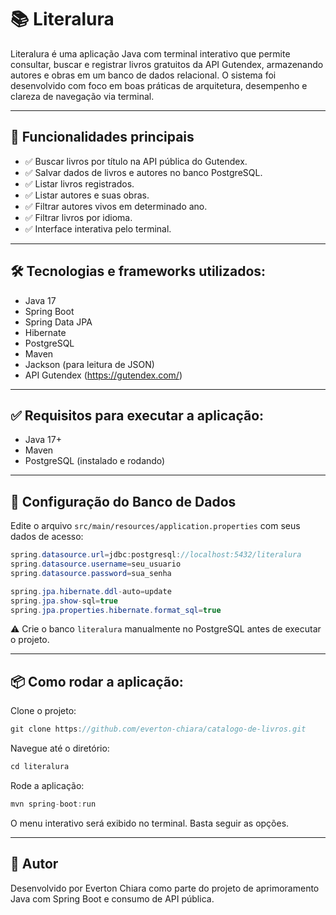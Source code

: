 # 📚 Literalura

Literalura é uma aplicação Java com terminal interativo que permite consultar, buscar e registrar livros gratuitos da API Gutendex, armazenando autores e obras em um banco de dados relacional. O sistema foi desenvolvido com foco em boas práticas de arquitetura, desempenho e clareza de navegação via terminal.

---

## 🚀 Funcionalidades principais

- ✅ Buscar livros por título na API pública do Gutendex.
- ✅ Salvar dados de livros e autores no banco PostgreSQL.
- ✅ Listar livros registrados.
- ✅ Listar autores e suas obras.
- ✅ Filtrar autores vivos em determinado ano.
- ✅ Filtrar livros por idioma.
- ✅ Interface interativa pelo terminal.

---

## 🛠️ Tecnologias e frameworks utilizados:
- Java 17
- Spring Boot
- Spring Data JPA
- Hibernate
- PostgreSQL
- Maven
- Jackson (para leitura de JSON)
- API Gutendex (https://gutendex.com/)

---

## ✅ Requisitos para executar a aplicação:
- Java 17+
- Maven
- PostgreSQL (instalado e rodando)

---

## 🎯 Configuração do Banco de Dados
Edite o arquivo ```src/main/resources/application.properties``` com seus dados de acesso:

```java
spring.datasource.url=jdbc:postgresql://localhost:5432/literalura
spring.datasource.username=seu_usuario
spring.datasource.password=sua_senha

spring.jpa.hibernate.ddl-auto=update
spring.jpa.show-sql=true
spring.jpa.properties.hibernate.format_sql=true
```
⚠️ Crie o banco ```literalura``` manualmente no PostgreSQL antes de executar o projeto.

---

## 📦 Como rodar a aplicação:
Clone o projeto:

```java
git clone https://github.com/everton-chiara/catalogo-de-livros.git
```
Navegue até o diretório:

```java
cd literalura
```
Rode a aplicação:

```java
mvn spring-boot:run
```
O menu interativo será exibido no terminal. Basta seguir as opções.

---

## 🙌 Autor
Desenvolvido por Everton Chiara como parte do projeto de aprimoramento Java com Spring Boot e consumo de API pública.





